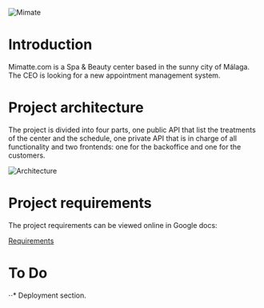 ![Mimate](https://i.imgur.com/QAPDpRB.png)

# Introduction

Mimatte.com is a Spa & Beauty center based in the sunny city 
of Málaga. The CEO is looking for a new appointment 
management system. 

# Project architecture

The project is divided into four parts, one public API that
list the treatments of the center and the schedule, one private 
API that is in charge of all functionality and two frontends: 
one for the backoffice and one for the customers.

![Architecture](https://i.imgur.com/IBqn71i.png)

# Project requirements

The project requirements can be viewed online in Google docs:

[Requirements](https://docs.google.com/document/d/1zKdzfhtTgTdWsTE53viQrCRjyL17JYxjkICh7-YSXwQ/edit?usp=sharing)

# To Do

⋅⋅* Deployment section.